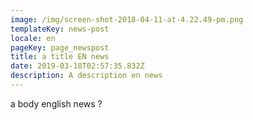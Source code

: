 ```yaml
---
image: /img/screen-shot-2018-04-11-at-4.22.49-pm.png
templateKey: news-post
locale: en
pageKey: page_newspost
title: a title EN news
date: 2019-03-18T02:57:35.832Z
description: A description en news
---
```

a body english news ?
